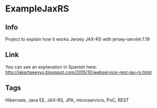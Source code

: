 # ExampleJaxRS

## Info

Project to explain how it works Jersey JAX-RS with jersey-servlet:1.19

## Link

You can see an explanation in Spanish here: http://jakartaeeyyo.blogspot.com/2015/10/webservice-rest-jax-rs.html

## Tags

Hibernate, Java EE, JAX-RS, JPA, microservicio, PoC, REST